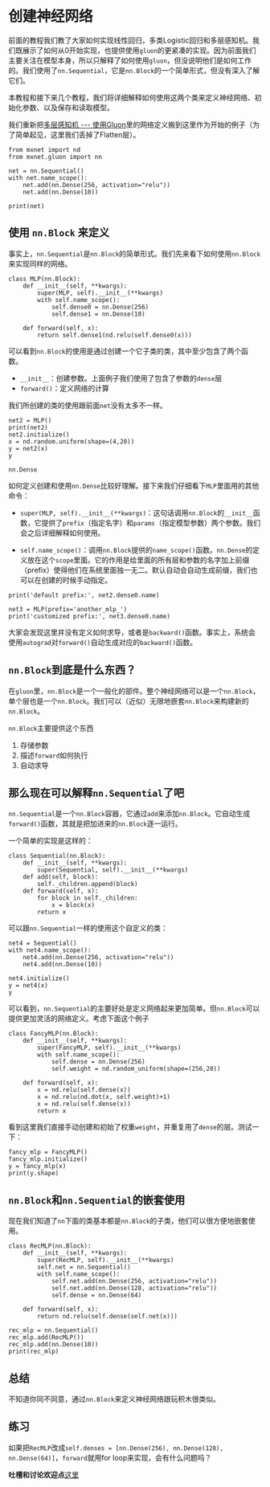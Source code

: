 # 创建神经网络

前面的教程我们教了大家如何实现线性回归，多类Logistic回归和多层感知机。我们既展示了如何从0开始实现，也提供使用`gluon`的更紧凑的实现。因为前面我们主要关注在模型本身，所以只解释了如何使用`gluon`，但没说明他们是如何工作的。我们使用了`nn.Sequential`，它是`nn.Block`的一个简单形式，但没有深入了解它们。

本教程和接下来几个教程，我们将详细解释如何使用这两个类来定义神经网络、初始化参数、以及保存和读取模型。

我们重新把[多层感知机 --- 使用Gluon](../chapter02_supervised-learning/mlp-gluon.md)里的网络定义搬到这里作为开始的例子（为了简单起见，这里我们丢掉了Flatten层）。

```{.python .input  n=9}
from mxnet import nd
from mxnet.gluon import nn

net = nn.Sequential()
with net.name_scope():
    net.add(nn.Dense(256, activation="relu"))
    net.add(nn.Dense(10))
    
print(net)
```

## 使用 `nn.Block` 来定义

事实上，`nn.Sequential`是`nn.Block`的简单形式。我们先来看下如何使用`nn.Block`来实现同样的网络。

```{.python .input  n=10}
class MLP(nn.Block):
    def __init__(self, **kwargs):
        super(MLP, self).__init__(**kwargs)
        with self.name_scope():
            self.dense0 = nn.Dense(256)
            self.dense1 = nn.Dense(10)

    def forward(self, x):
        return self.dense1(nd.relu(self.dense0(x)))
```

可以看到`nn.Block`的使用是通过创建一个它子类的类，其中至少包含了两个函数。

- `__init__`：创建参数。上面例子我们使用了包含了参数的`dense`层
- `forward()`：定义网络的计算

我们所创建的类的使用跟前面`net`没有太多不一样。

```{.python .input  n=15}
net2 = MLP()
print(net2)
net2.initialize()
x = nd.random.uniform(shape=(4,20))
y = net2(x)
y
```

```{.python .input}
nn.Dense
```

如何定义创建和使用`nn.Dense`比较好理解。接下来我们仔细看下`MLP`里面用的其他命令：

- `super(MLP, self).__init__(**kwargs)`：这句话调用`nn.Block`的`__init__`函数，它提供了`prefix`（指定名字）和`params`（指定模型参数）两个参数。我们会之后详细解释如何使用。

- `self.name_scope()`：调用`nn.Block`提供的`name_scope()`函数。`nn.Dense`的定义放在这个`scope`里面。它的作用是给里面的所有层和参数的名字加上前缀（prefix）使得他们在系统里面独一无二。默认自动会自动生成前缀，我们也可以在创建的时候手动指定。

```{.python .input}
print('default prefix:', net2.dense0.name)

net3 = MLP(prefix='another_mlp_')
print('customized prefix:', net3.dense0.name)
```

大家会发现这里并没有定义如何求导，或者是`backward()`函数。事实上，系统会使用`autograd`对`forward()`自动生成对应的`backward()`函数。

## `nn.Block`到底是什么东西？

在`gluon`里，`nn.Block`是一个一般化的部件。整个神经网络可以是一个`nn.Block`，单个层也是一个`nn.Block`。我们可以（近似）无限地嵌套`nn.Block`来构建新的`nn.Block`。

`nn.Block`主要提供这个东西

1. 存储参数
2. 描述`forward`如何执行
3. 自动求导

## 那么现在可以解释`nn.Sequential`了吧

`nn.Sequential`是一个`nn.Block`容器，它通过`add`来添加`nn.Block`。它自动生成`forward()`函数，其就是把加进来的`nn.Block`逐一运行。

一个简单的实现是这样的：

```{.python .input}
class Sequential(nn.Block):    
    def __init__(self, **kwargs):
        super(Sequential, self).__init__(**kwargs)
    def add(self, block):
        self._children.append(block)
    def forward(self, x):
        for block in self._children:
            x = block(x)
        return x    
```

可以跟`nn.Sequential`一样的使用这个自定义的类：

```{.python .input}
net4 = Sequential()
with net4.name_scope():
    net4.add(nn.Dense(256, activation="relu"))
    net4.add(nn.Dense(10))
    
net4.initialize()
y = net4(x)
y
```

可以看到，`nn.Sequential`的主要好处是定义网络起来更加简单。但`nn.Block`可以提供更加灵活的网络定义。考虑下面这个例子

```{.python .input}
class FancyMLP(nn.Block):
    def __init__(self, **kwargs):
        super(FancyMLP, self).__init__(**kwargs)
        with self.name_scope():
            self.dense = nn.Dense(256)
            self.weight = nd.random_uniform(shape=(256,20))

    def forward(self, x):
        x = nd.relu(self.dense(x))
        x = nd.relu(nd.dot(x, self.weight)+1)
        x = nd.relu(self.dense(x))
        return x
```

看到这里我们直接手动创建和初始了权重`weight`，并重复用了`dense`的层。测试一下：

```{.python .input}
fancy_mlp = FancyMLP()
fancy_mlp.initialize()
y = fancy_mlp(x)
print(y.shape)
```

## `nn.Block`和`nn.Sequential`的嵌套使用

现在我们知道了`nn`下面的类基本都是`nn.Block`的子类，他们可以很方便地嵌套使用。

```{.python .input}
class RecMLP(nn.Block):
    def __init__(self, **kwargs):
        super(RecMLP, self).__init__(**kwargs)
        self.net = nn.Sequential()
        with self.name_scope():
            self.net.add(nn.Dense(256, activation="relu"))
            self.net.add(nn.Dense(128, activation="relu"))
            self.dense = nn.Dense(64)
            
    def forward(self, x):
        return nd.relu(self.dense(self.net(x)))

rec_mlp = nn.Sequential()
rec_mlp.add(RecMLP())
rec_mlp.add(nn.Dense(10))
print(rec_mlp)
```

## 总结

不知道你同不同意，通过`nn.Block`来定义神经网络跟玩积木很类似。

## 练习

如果把`RecMLP`改成`self.denses = [nn.Dense(256), nn.Dense(128), nn.Dense(64)]`，`forward`就用for loop来实现，会有什么问题吗？

**吐槽和讨论欢迎点**[这里](https://discuss.gluon.ai/t/topic/986)

